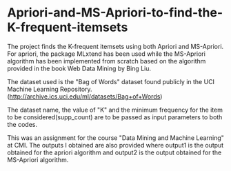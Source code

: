 # Apriori-and-MS-Apriori-to-find-the-K-frequent-itemsets
The project finds the K-frequent itemsets using both Apriori and MS-Apriori. For apriori, the package MLxtend has been used while the MS-Apriori algorithm has been implemented from scratch based on the algorithm provided in the book Web Data Mining by Bing Liu.

The dataset used is the "Bag of Words" dataset found publicly in the UCI Machine Learning Repository.(http://archive.ics.uci.edu/ml/datasets/Bag+of+Words)

The dataset name, the value of "K" and the minimum frequency for the item to be considered(supp_count) are to be passed as input parameters to both the codes.

This was an assignment for the course "Data Mining and Machine Learning" at CMI. The outputs I obtained are also provided where output1 is the output obtained for the apriori algorithm and output2 is the output obtained for the MS-Apriori algorithm.  
